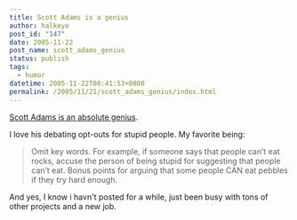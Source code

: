 ```yaml
---
title: Scott Adams is a genius
author: halkeye
post_id: "147"
date: 2005-11-22
post_name: scott_adams_genius
status: publish
tags:
  - humor
datetime: 2005-11-22T08:41:53+0800
permalink: /2005/11/21/scott_adams_genius/index.html
---
```


[Scott Adams is an absolute genius](https://dilbertblog.typepad.com/the_dilbert_blog/2005/11/results_of_why_.html).

I love his debating opt-outs for stupid people. My favorite being:



> Omit key words. For example, if someone says that people can’t eat rocks, accuse the person of being stupid for suggesting that people can’t eat. Bonus points for arguing that some people CAN eat pebbles if they try hard enough.



And yes, I know i havn't posted for a while, just been busy with tons of other projects and a new job.
